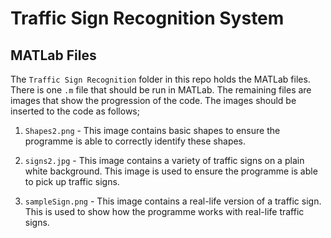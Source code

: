 # Traffic Sign Recognition System

## MATLab Files

The `Traffic Sign Recognition` folder in this repo holds the MATLab files. There is one `.m` file that should be run in MATLab. The remaining files are images that show the progression of the code. The images should be inserted to the code as follows;

1.  `Shapes2.png` - This image contains basic shapes to ensure the programme is able to correctly identify these shapes.
 
 2. `signs2.jpg` - This image contains a variety of traffic signs on a plain white background. This image is used to ensure the programme is able to pick up traffic signs.

2. `sampleSign.png` - This image contains a real-life version of a traffic sign. This is used to show how the programme works with real-life traffic signs.
